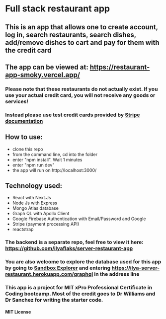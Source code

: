 # Full stack restaurant app

## This is an app that allows one to create account, log in, search restaurants, search dishes, add/remove dishes to cart and pay for them with the credit card

## The app can be viewed at: https://restaurant-app-smoky.vercel.app/

### Please note that these restaurants do not actually exist. If you use your actual credit card, you will not receive any goods or services!

### Instead please use test credit cards provided by [Stripe documentation](https://stripe.com/docs/testing)

## How to use:

- clone this repo
- from the command line, cd into the folder
- enter "npm install". Wait 1 minutes
- enter "npm run dev"
- the app will run on http://localhost:3000/

## Technology used:

- React with Next.Js
- Node Js with Express
- Mongo Atlas database
- Graph QL with Apollo Client
- Google Firebase Authentication with Email/Password and Google
- Stripe (payment processing API)
- reactstrap

### The backend is a separate repo, feel free to view it here: https://github.com/ilyaflaks/server-restaurant-app

### You are also welcome to explore the database used for this app by going to [Sandbox Explorer](https://studio.apollographql.com/sandbox/explorer) and entering https://ilya-server-restaurant.herokuapp.com/graphql in the address line

### This app is a project for MIT xPro Professional Certificate in Coding bootcamp. Most of the credit goes to Dr Williams and Dr Sanchez for writing the starter code.

#### MIT License
